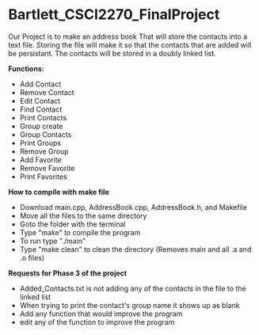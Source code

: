 # Bartlett_CSCI2270_FinalProject

Our Project is to make an address book That will store the contacts into a text file.
Storing the file will make it so that the contacts that are added will be persistant.
The contacts will be stored in a doubly linked list.

**Functions:**

- Add Contact
- Remove Contact
- Edit Contact
- Find Contact
- Print Contacts
- Group create
- Group Contacts
- Print Groups
- Remove Group
- Add Favorite
- Remove Favorite
- Print Favorites

**How to compile with make file**

- Download main.cpp, AddressBook.cpp, AddressBook.h, and Makefile
- Move all the files to the same directory
- Goto the folder with the terminal
- Type "make" to compile the program
- To run type "./main"
- Type "make clean" to clean the directory (Removes main and all .a and .o files)

**Requests for Phase 3 of the project**
- Added_Contacts.txt is not adding any of the contacts in the file to the linked list
- When trying to print the contact's group name it shows up as blank
- Add any function that would improve the program
- edit any of the function to improve the program
